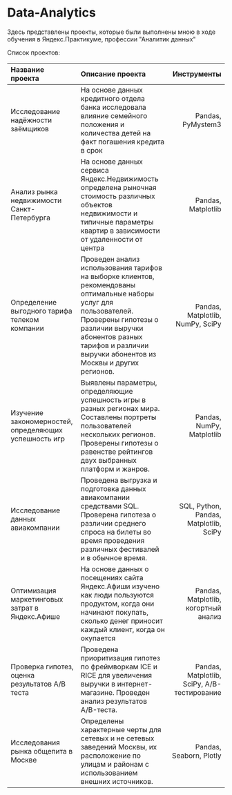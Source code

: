 
# Data-Analytics

Здесь представлены проекты, которые были выполнены мною в ходе обучения в Яндекс.Практикуме, профессии "Аналитик данных" 

Список проектов: 


|    **Название проекта**           | **Описание проекта**                                                                                                      | **Инструменты** |
|:----------------------------------|:--------------------------------------------------------------------------------------------------------------------------| ---------------:|
| Исследование надёжности заёмщиков | На основе данных кредитного отдела банка исследовала влияние семейного положения и количества детей на факт погашения кредита в срок|Pandas, PyMystem3|           
|Анализ рынка недвижимости Санкт-Петербурга| На основе данных сервиса Яндекс.Недвижимость определена рыночная стоимость различных объектов недвижимости и типичные параметры квартир в зависимости от удаленности от центра | Pandas, Matplotlib|
|Определение выгодного тарифа телеком компании|Проведен анализ использования тарифов на выборке клиентов, рекомендованы оптимальные наборы услуг для пользователей. Проверены гипотезы о различии выручки абонентов разных тарифов и различии выручки абонентов из Москвы и других регионов.|Pandas, Matplotlib, NumPy, SciPy|
|Изучение закономерностей, определяющих успешность игр|Выявлены параметры, определяющие успешность игры в разных регионах мира. Составлены портреты пользователей нескольких регионов. Проверены гипотезы о равенстве рейтингов двух выбранных платформ и жанров.|Pandas, NumPy, Matplotlib|
|Исследование данных авиакомпании|Проведена выгрузка и подготовка данных авиакомпании средствами SQL. Проверена гипотеза о различии среднего спроса на билеты во время проведения различных фестивалей и в обычное время.|SQL, Python, Pandas, Matplotlib, SciPy|
|Оптимизация маркетинговых затрат в Яндекс.Афише| На основе данных о посещениях сайта Яндекс.Афиши изучено как люди пользуются продуктом, когда они начинают покупать, сколько денег приносит каждый клиент, когда он окупается|Pandas, Matplotlib, когортный анализ|
|Проверка гипотез, оценка результатов A/B теста|Проведена приоритизация гипотез по фреймворкам ICE и RICE для увеличения выручки в интернет-магазине. Проведен анализ результатов A/B-теста.|Pandas, Matplotlib, SciPy, A/B-тестирование|
|Исследования рынка общепита в Москве|Определены характерные черты для сетевых и не сетевых заведений Москвы, их расположение по улицам и районам с использованием  внешних источников.|Pandas, Seaborn, Plotly|
